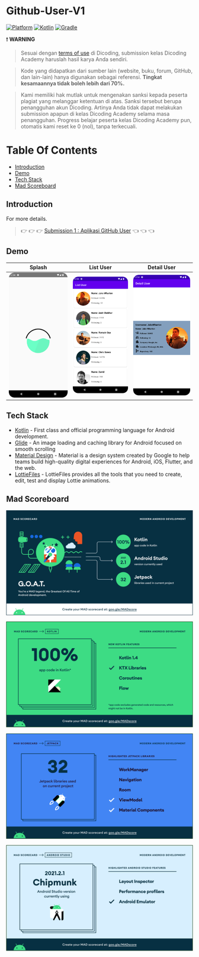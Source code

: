 # Github-User-V1

[![Platform](https://img.shields.io/badge/platform-Android-green.svg)](http://developer.android.com/index.html) [![Kotlin](https://img.shields.io/badge/kotlin-1.7.0-orange.svg)](http://kotlinlang.org) [![Gradle](https://img.shields.io/badge/gradle-7.2.0-%2366DCB8.svg)](https://developer.android.com/studio/releases/gradle-plugin)

:exclamation: **WARNING**

> Sesuai dengan [terms of use](https://www.dicoding.com/termsofuse) di Dicoding, submission kelas Dicoding Academy haruslah hasil karya Anda sendiri.

>Kode yang didapatkan dari sumber lain (website, buku, forum, GitHub, dan lain-lain) hanya digunakan sebagai referensi. **Tingkat kesamaannya tidak boleh lebih dari 70%.**

> Kami memiliki hak mutlak untuk mengenakan sanksi kepada peserta plagiat yang melanggar ketentuan di atas. Sanksi tersebut berupa penangguhan akun Dicoding. Artinya Anda tidak dapat melakukan submission apapun di kelas Dicoding Academy selama masa penangguhan. Progress belajar peserta kelas Dicoding Academy pun, otomatis kami reset ke 0 (nol), tanpa terkecuali.

# Table Of Contents
- [Introduction](#introduction)
- [Demo](#demo)
- [Tech Stack](#tech-stack)
- [Mad Scoreboard](#mad-scoreboard)

## Introduction

For more details.
> :point_right: :point_right: :point_right: [Submission 1 : Aplikasi GitHub User](https://www.dicoding.com/academies/14/tutorials/258) :point_left: :point_left: :point_left:


## Demo

|Splash|List User|Detail User|
|--|--|--|
|![](app/src/main/assets/splash.png?raw=true)|![](app/src/main/assets/list.png?raw=true)|![](app/src/main/assets/detail.png?raw=true)|

## Tech Stack

- [Kotlin](https://kotlinlang.org/) - First class and official programming language for Android development.
- [Glide](https://github.com/bumptech/glide) - An image loading and caching library for Android focused on smooth scrolling
- [Material Design](https://material.io/develop/android/docs/getting-started) - Material is a design system created by Google to help teams build high-quality digital experiences for Android, iOS, Flutter, and the web.
- [LottieFiles](https://lottiefiles.com/) - LottieFiles provides all the tools that you need to create, edit, test and display Lottie animations.

## Mad Scoreboard

<p align="center">
    <img src="app/src/main/assets/summary.png"
        style="margin-right: 20px;"
    />
</p>

<p align="center">
    <img src="app/src/main/assets/kotlin.png"
        style="margin-right: 20px;"
    />
</p>

<p align="center">
    <img src="app/src/main/assets/jetpack.png"
        style="margin-right: 20px;"
    />
</p>

<p align="center">
    <img src="app/src/main/assets/studio.png"
        style="margin-right: 20px;"
    />
</p>
